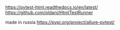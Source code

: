 https://pytest-html.readthedocs.io/en/latest/
https://github.com/oldani/HtmlTestRunner



made in russia
https://pypi.org/project/allure-pytest/